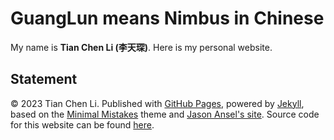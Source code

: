 # GuangLun means Nimbus in Chinese

My name is **Tian Chen Li (李天琛)**. Here is my personal website.

## Statement

© 2023 Tian Chen Li. Published with [GitHub Pages](https://pages.github.com/), powered by [Jekyll](https://jekyllrb.com/), based on the [Minimal Mistakes](https://mademistakes.com/) theme and [Jason Ansel's site](https://github.com/jansel/jansel.github.io). Source code for this website can be found [here](https://github.com/GuangLun2000/GuangLun2000.github.io).
